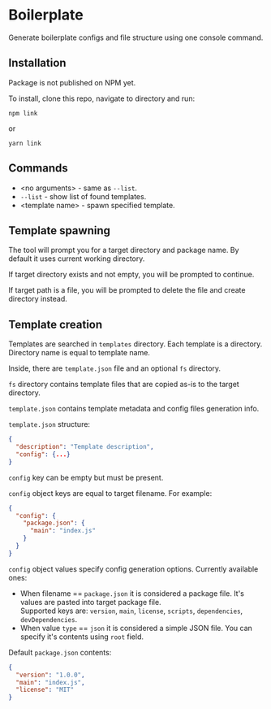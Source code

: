 # Boilerplate
Generate boilerplate configs and file structure using one console command.

## Installation
Package is not published on NPM yet.

To install, clone this repo, navigate to directory and run:
```
npm link
```
or
```
yarn link
```

## Commands
* \<no arguments> - same as `--list`.
* `--list` - show list of found templates.
* \<template name> - spawn specified template.

## Template spawning
The tool will prompt you for a target directory and package name. By default it uses current working directory.
  
If target directory exists and not empty, you will be prompted to continue.

If target path is a file, you will be prompted to delete the file and create directory instead.

## Template creation
Templates are searched in `templates` directory. Each template is a directory. Directory name is equal to template name.

Inside, there are `template.json` file and an optional `fs` directory.

`fs` directory contains template files that are copied as-is to the target directory.

`template.json` contains template metadata and config files generation info.

`template.json` structure:  
```json
{
  "description": "Template description",
  "config": {...}
}
```

`config` key can be empty but must be present.

`config` object keys are equal to target filename. For example:
```json
{
  "config": {
    "package.json": {
      "main": "index.js"
    }
  }
}
```

`config` object values specify config generation options. Currently available ones:
* When filename == `package.json` it is considered a package file. It's values are pasted into target package file.  
Supported keys are: `version`, `main`, `license`, `scripts`, `dependencies`, `devDependencies`.
* When value `type` == `json` it is considered a simple JSON file. You can specify it's contents using `root` field.

Default `package.json` contents:
```json
{
  "version": "1.0.0",
  "main": "index.js",
  "license": "MIT"
}
```
      
